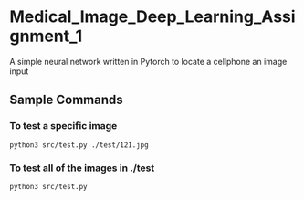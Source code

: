# Medical_Image_Deep_Learning_Assignment_1
A simple neural network written in Pytorch to locate a cellphone an image input


## Sample Commands
### To test a specific image
```python3 src/test.py ./test/121.jpg```
### To test all of the images in ./test
```python3 src/test.py```
